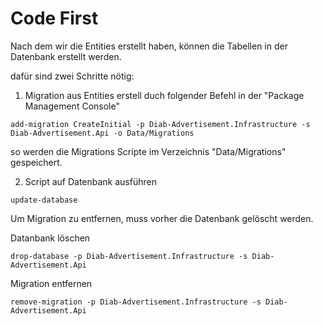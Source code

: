 # Code First

Nach dem wir die Entities erstellt haben, können die Tabellen in der Datenbank erstellt werden.

dafür sind zwei Schritte nötig:

1. Migration aus Entities erstell duch folgender Befehl in der "Package Management Console"

```
add-migration CreateInitial -p Diab-Advertisement.Infrastructure -s Diab-Advertisement.Api -o Data/Migrations
```
so werden die Migrations Scripte im Verzeichnis "Data/Migrations" gespeichert.

2. Script auf Datenbank ausführen

```
update-database
```

Um Migration zu entfernen, muss vorher die Datenbank gelöscht werden.

Datanbank löschen

```
drop-database -p Diab-Advertisement.Infrastructure -s Diab-Advertisement.Api
```

Migration entfernen

```
remove-migration -p Diab-Advertisement.Infrastructure -s Diab-Advertisement.Api
```
